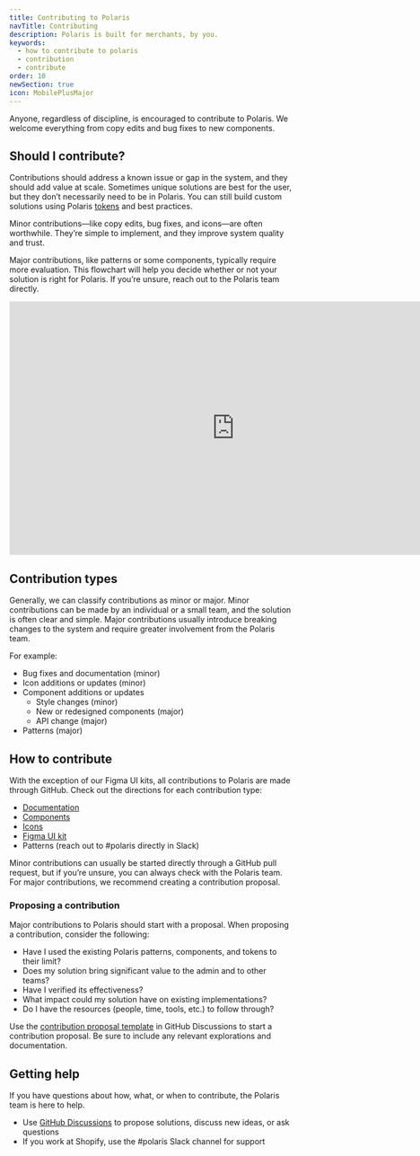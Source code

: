 ```yaml
---
title: Contributing to Polaris
navTitle: Contributing
description: Polaris is built for merchants, by you.
keywords:
  - how to contribute to polaris
  - contribution
  - contribute
order: 10
newSection: true
icon: MobilePlusMajor
---
```


Anyone, regardless of discipline, is encouraged to contribute to Polaris. We welcome everything from copy edits and bug fixes to new components.

## Should I contribute?

Contributions should address a known issue or gap in the system, and they should add value at scale. Sometimes unique solutions are best for the user, but they don’t necessarily need to be in Polaris. You can still build custom solutions using Polaris [tokens](/tokens) and best practices.

Minor contributions—like copy edits, bug fixes, and icons—are often worthwhile. They’re simple to implement, and they improve system quality and trust.

Major contributions, like patterns or some components, typically require more evaluation. This flowchart will help you decide whether or not your solution is right for Polaris. If you’re unsure, reach out to the Polaris team directly.

<iframe style="border: 1px solid rgba(0, 0, 0, 0.1);" width="800" height="450" src="https://www.figma.com/embed?embed_host=share&url=https%3A%2F%2Fwww.figma.com%2Ffile%2FAJNvON5VAAG5vZAnX6iuVJ%2FShould-I-contribute-to-Polaris%253F%3Fnode-id%3D0%253A1%26t%3DsSVh7oVMUM9KXOnB-1" allowfullscreen></iframe>

## Contribution types

Generally, we can classify contributions as minor or major. Minor contributions can be made by an individual or a small team, and the solution is often clear and simple. Major contributions usually introduce breaking changes to the system and require greater involvement from the Polaris team.

For example:

- Bug fixes and documentation (minor)
- Icon additions or updates (minor)
- Component additions or updates
  - Style changes (minor)
  - New or redesigned components (major)
  - API change (major)
- Patterns (major)

## How to contribute

With the exception of our Figma UI kits, all contributions to Polaris are made through GitHub. Check out the directions for each contribution type:

- [Documentation](/contributing/documentation)
- [Components](/contributing/components)
- [Icons](/contributing/icons)
- [Figma UI kit](/contributing/figma-ui-kit)
- Patterns (reach out to #polaris directly in Slack)

Minor contributions can usually be started directly through a GitHub pull request, but if you’re unsure, you can always check with the Polaris team. For major contributions, we recommend creating a contribution proposal.

### Proposing a contribution

Major contributions to Polaris should start with a proposal. When proposing a contribution, consider the following:

- Have I used the existing Polaris patterns, components, and tokens to their limit?
- Does my solution bring significant value to the admin and to other teams?
- Have I verified its effectiveness?
- What impact could my solution have on existing implementations?
- Do I have the resources (people, time, tools, etc.) to follow through?

Use the [contribution proposal template](https://github.com/Shopify/polaris/discussions/new?category=contribution-proposals) in GitHub Discussions to start a contribution proposal. Be sure to include any relevant explorations and documentation.

## Getting help

If you have questions about how, what, or when to contribute, the Polaris team is here to help.

- Use [GitHub Discussions](https://github.com/Shopify/polaris/discussions) to propose solutions, discuss new ideas, or ask questions
- If you work at Shopify, use the #polaris Slack channel for support

